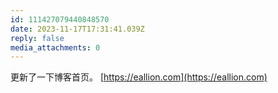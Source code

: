 ```yaml
---
id: 111427079440848570
date: 2023-11-17T17:31:41.039Z
reply: false
media_attachments: 0
---
```


更新了一下博客首页。 [https://eallion.com](https://eallion.com)

